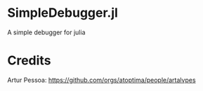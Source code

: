 # SimpleDebugger.jl
A simple debugger for julia

# Credits 
Artur Pessoa: https://github.com/orgs/atoptima/people/artalvpes
